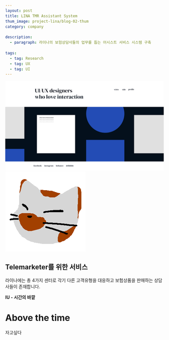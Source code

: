 ```yaml
---
layout: post
title: LINA TMR Assistant System
thum_image: project-lina/blog-02-thum
category: company

description:
  - paragraph: 라이나의 보험상담사들의 업무를 돕는 어시스트 서비스 시스템 구축

tags:
  - tag: Research
  - tag: UX
  - tag: UI
---
```


![힘들어](/assets/img/projects/testimage-main.jpg)
![Image Alt 텍스트](/assets/img/testimage.png)

## Telemarketer를 위한 서비스

라이나에는 총 4가지 센터로 각기 다른 고객유형을 대응하고 보험상품을 판매하는 상담사들이 존재합니다.

**IU - 시간의 바깥**

# Above the time

자고싶다
